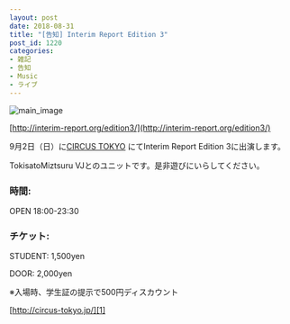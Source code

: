```yaml
---
layout: post
date: 2018-08-31
title: "[告知] Interim Report Edition 3"
post_id: 1220
categories: 
- 雑記
- 告知
- Music
- ライブ
---
```


![main_image](/images/interimreport3.jpg)

[http://interim-report.org/edition3/](http://interim-report.org/edition3/)


9月2日（日）に[CIRCUS TOKYO][1] にてInterim Report Edition 3に出演します。

TokisatoMiztsuru VJとのユニットです。是非遊びにいらしてください。


### 時間: 

OPEN 18:00-23:30

### チケット:

STUDENT: 1,500yen

DOOR: 2,000yen

※入場時、学生証の提示で500円ディスカウント

[http://circus-tokyo.jp/][1]

[1]: http://moxus.org

